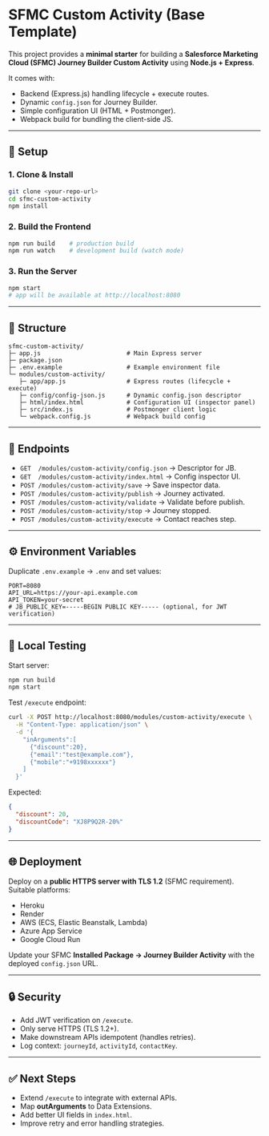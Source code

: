 # SFMC Custom Activity (Base Template)

This project provides a **minimal starter** for building a **Salesforce Marketing Cloud (SFMC) Journey Builder Custom Activity** using **Node.js + Express**.

It comes with:
- Backend (Express.js) handling lifecycle + execute routes.
- Dynamic `config.json` for Journey Builder.
- Simple configuration UI (HTML + Postmonger).
- Webpack build for bundling the client-side JS.

---

## 🚀 Setup

### 1. Clone & Install
```bash
git clone <your-repo-url>
cd sfmc-custom-activity
npm install
```

### 2. Build the Frontend
```bash
npm run build    # production build
npm run watch    # development build (watch mode)
```

### 3. Run the Server
```bash
npm start
# app will be available at http://localhost:8080
```

---

## 📂 Structure

```
sfmc-custom-activity/
├─ app.js                        # Main Express server
├─ package.json
├─ .env.example                  # Example environment file
└─ modules/custom-activity/
   ├─ app/app.js                 # Express routes (lifecycle + execute)
   ├─ config/config-json.js      # Dynamic config.json descriptor
   ├─ html/index.html            # Configuration UI (inspector panel)
   ├─ src/index.js               # Postmonger client logic
   └─ webpack.config.js          # Webpack build config
```

---

## 🔑 Endpoints

- `GET  /modules/custom-activity/config.json` → Descriptor for JB.  
- `GET  /modules/custom-activity/index.html` → Config inspector UI.  
- `POST /modules/custom-activity/save` → Save inspector data.  
- `POST /modules/custom-activity/publish` → Journey activated.  
- `POST /modules/custom-activity/validate` → Validate before publish.  
- `POST /modules/custom-activity/stop` → Journey stopped.  
- `POST /modules/custom-activity/execute` → Contact reaches step.

---

## ⚙️ Environment Variables

Duplicate `.env.example` → `.env` and set values:

```
PORT=8080
API_URL=https://your-api.example.com
API_TOKEN=your-secret
# JB_PUBLIC_KEY=-----BEGIN PUBLIC KEY----- (optional, for JWT verification)
```

---

## 🧪 Local Testing

Start server:
```bash
npm run build
npm start
```

Test `/execute` endpoint:
```bash
curl -X POST http://localhost:8080/modules/custom-activity/execute \
  -H "Content-Type: application/json" \
  -d '{
    "inArguments":[
      {"discount":20},
      {"email":"test@example.com"},
      {"mobile":"+9198xxxxxx"}
    ]
  }'
```

Expected:
```json
{
  "discount": 20,
  "discountCode": "XJ8P9Q2R-20%"
}
```

---

## 🌐 Deployment

Deploy on a **public HTTPS server with TLS 1.2** (SFMC requirement). Suitable platforms:
- Heroku
- Render
- AWS (ECS, Elastic Beanstalk, Lambda)
- Azure App Service
- Google Cloud Run

Update your SFMC **Installed Package → Journey Builder Activity** with the deployed `config.json` URL.

---

## 🔒 Security

- Add JWT verification on `/execute`.
- Only serve HTTPS (TLS 1.2+).
- Make downstream APIs idempotent (handles retries).
- Log context: `journeyId`, `activityId`, `contactKey`.

---

## ✅ Next Steps

- Extend `/execute` to integrate with external APIs.
- Map **outArguments** to Data Extensions.
- Add better UI fields in `index.html`.
- Improve retry and error handling strategies.

